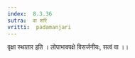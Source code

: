 ```yaml
---
index:  8.3.36
sutra:  वा शरि
vritti:  padamanjari
---
```


वृक्षा स्थातार इति । लोपाभावपक्षे विसर्जनीयः, सत्वं वा ।।
